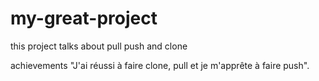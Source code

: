 # my-great-project
this project talks about pull push and clone

achievements
"J'ai réussi à faire clone, pull et je m'apprête à faire push".
